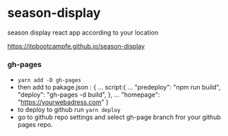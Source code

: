 # season-display

season display react app according to your location

https://itpbootcampfe.github.io/season-display

### gh-pages

- `yarn add -D gh-pages`
- then add to pakage.json :
  {
  ...
  script:{
  ...
  "predeploy": "npm run build",
  "deploy": "gh-pages -d build",
  },
  ...
  "homepage": "https://yourwebadress.com"
  }
- to deploy to github run `yarn deploy`
- go to github repo settings and select gh-page branch fror your github pages repo.
